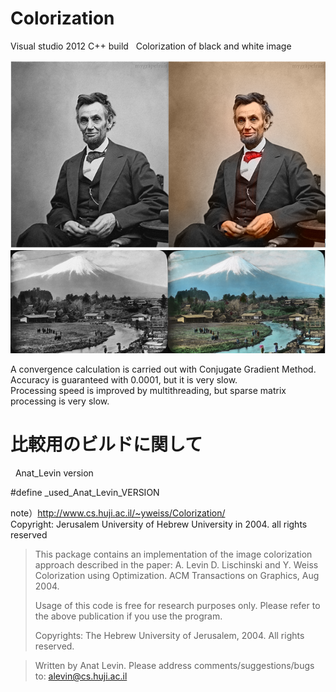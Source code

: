 # Colorization
  
Visual studio 2012 C++ build
  
Colorization of black and white image

<img src="https://github.com/Sanaxen/Colorization/blob/master/image1.png"/>
<img src="https://github.com/Sanaxen/Colorization/blob/master/image2.png"/>

A convergence calculation is carried out with Conjugate Gradient Method.  
Accuracy is guaranteed with 0.0001, but it is very slow.  
Processing speed is improved by multithreading, but sparse matrix processing is very slow.  



# 比較用のビルドに関して
  
Anat_Levin version
  
#define _used_Anat_Levin_VERSION

note）<http://www.cs.huji.ac.il/~yweiss/Colorization/>  
Copyright: Jerusalem University of Hebrew University in 2004. all rights reserved  

>This package contains an implementation of the image colorization approach described in the paper:
>A. Levin D. Lischinski and Y. Weiss Colorization using Optimization.
>ACM Transactions on Graphics, Aug 2004. 
> 
>
>Usage of this code is free for research purposes only. 
>Please refer to the above publication if you use the program.
>
>Copyrights: The Hebrew University of Jerusalem, 2004.
>All rights reserved.

>Written by Anat Levin.
>Please address comments/suggestions/bugs to: <alevin@cs.huji.ac.il>

